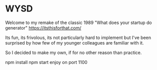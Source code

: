 # WYSD
Welcome to my remake of the classic 1989 "What does your startup do generator"
https://itsthisforthat.com/

Its fun, its frivolous, its not particularly hard to implement but I've been surprised by how few of my younger colleagues are familiar with it.

So I decided to make my own, if for no other reason than practice.

npm install
npm start
enjoy on port 1100